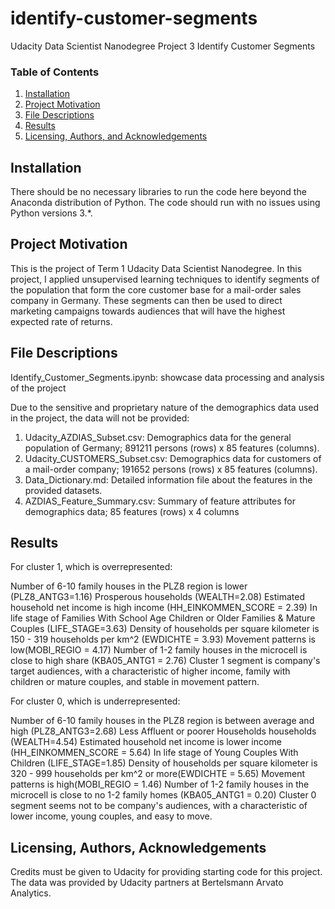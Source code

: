 # identify-customer-segments
Udacity Data Scientist Nanodegree Project 3 Identify Customer Segments

### Table of Contents

1. [Installation](#installation)
2. [Project Motivation](#motivation)
3. [File Descriptions](#files)
4. [Results](#results)
5. [Licensing, Authors, and Acknowledgements](#licensing)

## Installation <a name="installation"></a>

There should be no necessary libraries to run the code here beyond the Anaconda distribution of Python.  The code should run with no issues using Python versions 3.*.

## Project Motivation<a name="motivation"></a>

This is the project of Term 1 Udacity Data Scientist Nanodegree. In this project, I applied unsupervised learning techniques to identify segments of the population that form the core customer base for a mail-order sales company in Germany. These segments can then be used to direct marketing campaigns towards audiences that will have the highest expected rate of returns.


## File Descriptions <a name="files"></a>

Identify_Customer_Segments.ipynb: showcase data processing and analysis of the project

Due to the sensitive and proprietary nature of the demographics data used in the project, the data will not be provided:
1. Udacity_AZDIAS_Subset.csv: Demographics data for the general population of Germany; 891211 persons (rows) x 85 features (columns).
2. Udacity_CUSTOMERS_Subset.csv: Demographics data for customers of a mail-order company; 191652 persons (rows) x 85 features (columns).
3. Data_Dictionary.md: Detailed information file about the features in the provided datasets.
4. AZDIAS_Feature_Summary.csv: Summary of feature attributes for demographics data; 85 features (rows) x 4 columns

## Results<a name="results"></a>

For cluster 1, which is overrepresented:

Number of 6-10 family houses in the PLZ8 region is lower (PLZ8_ANTG3=1.16)
Prosperous households (WEALTH=2.08)
Estimated household net income is high income (HH_EINKOMMEN_SCORE = 2.39)
In life stage of Families With School Age Children or Older Families & Mature Couples (LIFE_STAGE=3.63)
Density of households per square kilometer is 150 - 319 households per km^2 (EWDICHTE = 3.93)
Movement patterns is low(MOBI_REGIO = 4.17)
Number of 1-2 family houses in the microcell is close to high share (KBA05_ANTG1 = 2.76)
Cluster 1 segment is company's target audiences, with a characteristic of higher income, family with children or mature couples, and stable in movement pattern.


For cluster 0, which is underrepresented:

Number of 6-10 family houses in the PLZ8 region is between average and high (PLZ8_ANTG3=2.68)
Less Affluent or poorer Households households (WEALTH=4.54)
Estimated household net income is lower income (HH_EINKOMMEN_SCORE = 5.64)
In life stage of Young Couples With Children (LIFE_STAGE=1.85)
Density of households per square kilometer is 320 - 999 households per km^2 or more(EWDICHTE = 5.65)
Movement patterns is high(MOBI_REGIO = 1.46)
Number of 1-2 family houses in the microcell is close to no 1-2 family homes (KBA05_ANTG1 = 0.20)
Cluster 0 segment seems not to be company's audiences, with a characteristic of lower income, young couples, and easy to move.


## Licensing, Authors, Acknowledgements<a name="licensing"></a>

Credits must be given to Udacity for providing starting code for this project. The data was provided by Udacity partners at Bertelsmann Arvato Analytics.
